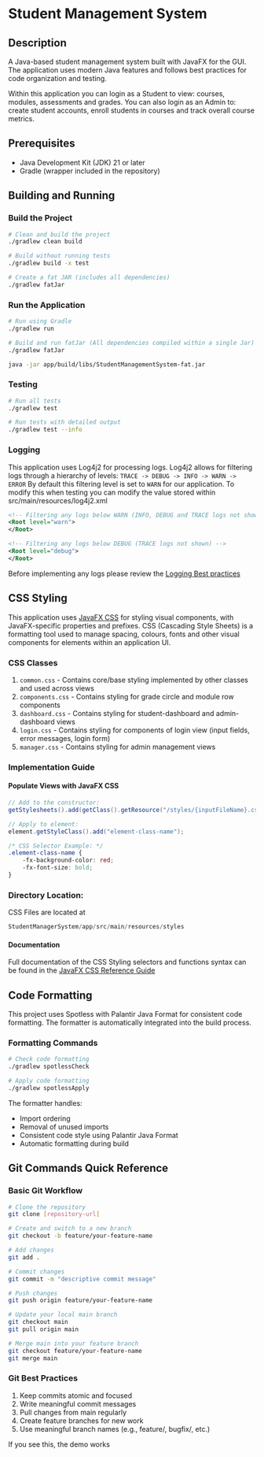 # Student Management System

## Description
A Java-based student management system built with JavaFX for the GUI. The application uses modern Java features and follows best practices for code organization and testing.

Within this application you can login as a Student to view: courses, modules, assessments and grades.
You can also login as an Admin to: create student accounts, enroll students in courses and track overall course metrics.

## Prerequisites
- Java Development Kit (JDK) 21 or later
- Gradle (wrapper included in the repository)

## Building and Running

### Build the Project
```bash
# Clean and build the project
./gradlew clean build

# Build without running tests
./gradlew build -x test

# Create a fat JAR (includes all dependencies)
./gradlew fatJar
```

### Run the Application
```bash
# Run using Gradle
./gradlew run
```
```bash
# Build and run fatJar (All dependencies compiled within a single Jar)
./gradlew fatJar

java -jar app/build/libs/StudentManagementSystem-fat.jar
```
### Testing
```bash
# Run all tests
./gradlew test

# Run tests with detailed output
./gradlew test --info
```

### Logging

This application uses Log4j2 for processing logs.
Log4j2 allows for filtering logs through a hierarchy of levels: `TRACE -> DEBUG -> INFO -> WARN -> ERROR`
By default this filtering level is set to `WARN` for our application.
To modify this when testing you can modify the value stored within src/main/resources/log4j2.xml
```xml
<!-- Filtering any logs below WARN (INFO, DEBUG and TRACE logs not shown) -->
<Root level="warn">
</Root>
```
```xml
<!-- Filtering any logs below DEBUG (TRACE logs not shown) -->
<Root level="debug">
</Root>
```

Before implementing any logs please review the [Logging Best practices](https://logging.apache.org/log4j/2.x/manual/api.html#best-practice)


## CSS Styling

This application uses [JavaFX CSS](https://www.tutorialspoint.com/javafx/javafx_css.htm) for styling visual components, with JavaFX-specific properties and prefixes. CSS (Cascading Style Sheets) is a formatting tool used to manage spacing, colours, fonts and other visual components for elements within an application UI. 

### CSS Classes

1. `common.css` - Contains core/base styling implemented by other classes and used across views
2. `components.css` - Contains styling for grade circle and module row components
3. `dashboard.css` - Contains styling for student-dashboard and admin-dashboard views
4. `login.css` - Contains styling for components of login view (input fields, error messages, login form)
5. `manager.css` - Contains styling for admin management views

### Implementation Guide

#### Populate Views with JavaFX CSS  

````java 
// Add to the constructor: 
getStylesheets().add(getClass().getResource("/styles/{inputFileName}.css").toExternalForm());

// Apply to element:
element.getStyleClass().add("element-class-name");

````

````css
/* CSS Selector Example: */
.element-class-name {
    -fx-background-color: red;
    -fx-font-size: bold;
}

````

### Directory Location: 
CSS Files are located at
````cs
StudentManagerSystem/app/src/main/resources/styles
````

#### Documentation

Full documentation of the CSS Styling selectors and functions syntax can be found in the [JavaFX CSS Reference Guide](https://openjfx.io/javadoc/24/javafx.graphics/javafx/scene/doc-files/cssref.html)

## Code Formatting
This project uses Spotless with Palantir Java Format for consistent code formatting. The formatter is automatically integrated into the build process.

### Formatting Commands
```bash
# Check code formatting
./gradlew spotlessCheck

# Apply code formatting
./gradlew spotlessApply
```

The formatter handles:
- Import ordering
- Removal of unused imports
- Consistent code style using Palantir Java Format
- Automatic formatting during build

## Git Commands Quick Reference

### Basic Git Workflow
```bash
# Clone the repository
git clone [repository-url]

# Create and switch to a new branch
git checkout -b feature/your-feature-name

# Add changes
git add .

# Commit changes
git commit -m "descriptive commit message"

# Push changes
git push origin feature/your-feature-name

# Update your local main branch
git checkout main
git pull origin main

# Merge main into your feature branch
git checkout feature/your-feature-name
git merge main
```

### Git Best Practices
1. Keep commits atomic and focused
2. Write meaningful commit messages
3. Pull changes from main regularly
4. Create feature branches for new work
5. Use meaningful branch names (e.g., feature/, bugfix/, etc.)


If you see this, the demo works